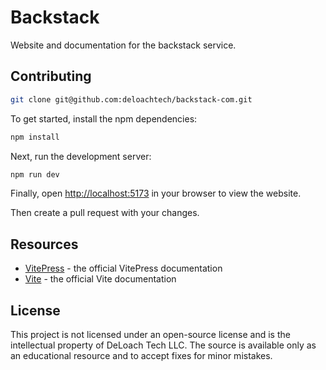 # Backstack

Website and documentation for the backstack service.

## Contributing

```bash
git clone git@github.com:deloachtech/backstack-com.git
```

To get started, install the npm dependencies:

```bash
npm install
```

Next, run the development server:

```bash
npm run dev
```

Finally, open [http://localhost:5173](http://localhost:5173) in your browser to view the website.

Then create a pull request with your changes.


## Resources

- [VitePress](https://vitepress.dev) - the official VitePress documentation
- [Vite](https://vitejs.dev) - the official Vite documentation


## License

This project is not licensed under an open-source license and is the intellectual property of DeLoach Tech LLC. The source is available only as an educational resource and to accept fixes for minor mistakes.

